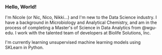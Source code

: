 ### Hello, World!

<!--
**NicPearce/NicPearce** is a ✨ _special_ ✨ repository because its `README.md` (this file) appears on your GitHub profile.
-->

I'm Nicole (or Nic, Nico, Nikki...) and I'm new to the Data Science industry. I have a background in Microbiology and Analytical Chemistry, and am in the process of completing a Master's of Science in Data Analytics from @wgu-edu. I work with the talented team of developers at Biolife Solutions, Inc.

I'm currently learning unsupervised machine learning models using SKLearn in Python.
